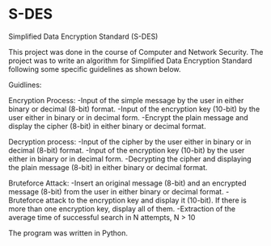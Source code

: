 # S-DES
Simplified Data Encryption Standard (S-DES)

This project was done in the course of Computer and Network Security.
The project was to write an algorithm for Simplified Data Encryption Standard following some specific guidelines as shown below.

Guidlines:

Encryption Process:
-Input of the simple message by the user in either binary or decimal (8-bit) format.
-Input of the encryption key (10-bit) by the user either in binary or in decimal form.
-Encrypt the plain message and display the cipher (8-bit) in either binary or decimal format.

Decryption process:
-Input of the cipher by the user either in binary or in decimal (8-bit) format.
-Input of the encryption key (10-bit) by the user either in binary or in decimal form.
-Decrypting the cipher and displaying the plain message (8-bit) in either binary or decimal format.

Bruteforce Attack:
-Insert an original message (8-bit) and an encrypted message (8-bit) from the user in either binary or decimal format.
-Bruteforce attack to the encryption key and display it (10-bit). If there is more than one encryption key, display all of them.
-Extraction of the average time of successful search in N attempts, N > 10

The program was written in Python.

